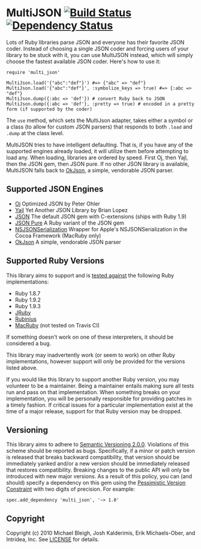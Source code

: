 # MultiJSON [![Build Status](https://secure.travis-ci.org/intridea/multi_json.png?branch=master)][travis] [![Dependency Status](https://gemnasium.com/intridea/multi_json.png?travis)][gemnasium]

[travis]: http://travis-ci.org/intridea/multi_json
[gemnasium]: https://gemnasium.com/intridea/multi_json

Lots of Ruby libraries parse JSON and everyone has their favorite JSON coder.
Instead of choosing a single JSON coder and forcing users of your library to be
stuck with it, you can use MultiJSON instead, which will simply choose the
fastest available JSON coder. Here's how to use it:

    require 'multi_json'

    MultiJson.load('{"abc":"def"}') #=> {"abc" => "def"}
    MultiJson.load('{"abc":"def"}', :symbolize_keys => true) #=> {:abc => "def"}
    MultiJson.dump({:abc => 'def'}) # convert Ruby back to JSON
    MultiJson.dump({:abc => 'def'}, :pretty => true) # encoded in a pretty form (if supported by the coder)

The `use` method, which sets the MultiJson adapter, takes either a symbol or a
class (to allow for custom JSON parsers) that responds to both `.load` and `.dump`
at the class level.

MultiJSON tries to have intelligent defaulting. That is, if you have any of the
supported engines already loaded, it will utilize them before attempting to
load any. When loading, libraries are ordered by speed. First Oj, then Yajl,
then the JSON gem, then JSON pure. If no other JSON library is available,
MultiJSON falls back to [OkJson][], a simple, vendorable JSON parser.

[okjson]: https://github.com/kr/okjson

## Supported JSON Engines

* [Oj](https://github.com/ohler55/oj) Optimized JSON by Peter Ohler
* [Yajl](https://github.com/brianmario/yajl-ruby) Yet Another JSON Library by Brian Lopez
* [JSON](https://github.com/flori/json) The default JSON gem with C-extensions (ships with Ruby 1.9)
* [JSON Pure](https://github.com/flori/json) A Ruby variant of the JSON gem
* [NSJSONSerialization](https://developer.apple.com/library/ios/#documentation/Foundation/Reference/NSJSONSerialization_Class/Reference/Reference.html) Wrapper for Apple's NSJSONSerialization in the Cocoa Framework (MacRuby only)
* [OkJson][okjson] A simple, vendorable JSON parser

## Supported Ruby Versions
This library aims to support and is [tested against][travis] the following Ruby
implementations:

* Ruby 1.8.7
* Ruby 1.9.2
* Ruby 1.9.3
* [JRuby][]
* [Rubinius][]
* [MacRuby][] (not tested on Travis CI)

[jruby]: http://www.jruby.org/
[rubinius]: http://rubini.us/
[macruby]: http://www.macruby.org/

If something doesn't work on one of these interpreters, it should be considered
a bug.

This library may inadvertently work (or seem to work) on other Ruby
implementations, however support will only be provided for the versions listed
above.

If you would like this library to support another Ruby version, you may
volunteer to be a maintainer. Being a maintainer entails making sure all tests
run and pass on that implementation. When something breaks on your
implementation, you will be personally responsible for providing patches in a
timely fashion. If critical issues for a particular implementation exist at the
time of a major release, support for that Ruby version may be dropped.

## Versioning

This library aims to adhere to [Semantic Versioning 2.0.0][semver]. Violations
of this scheme should be reported as bugs. Specifically, if a minor or patch
version is released that breaks backward compatibility, that version should be
immediately yanked and/or a new version should be immediately released that
restores compatibility. Breaking changes to the public API will only be
introduced with new major versions. As a result of this policy, you can (and
should) specify a dependency on this gem using the [Pessimistic Version
Constraint][pvc] with two digits of precision. For example:

    spec.add_dependency 'multi_json', '~> 1.0'

[semver]: http://semver.org/
[pvc]: http://docs.rubygems.org/read/chapter/16#page74

## Copyright
Copyright (c) 2010 Michael Bleigh, Josh Kalderimis, Erik Michaels-Ober, and Intridea, Inc.
See [LICENSE][] for details.

[license]: https://github.com/intridea/multi_json/blob/master/LICENSE.md
